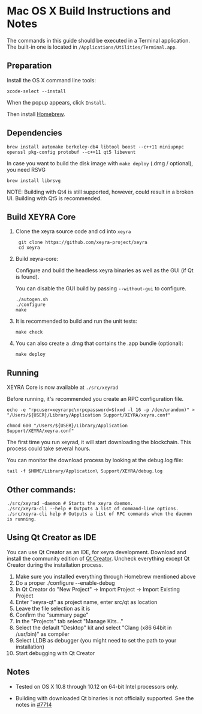 Mac OS X Build Instructions and Notes
====================================
The commands in this guide should be executed in a Terminal application.
The built-in one is located in `/Applications/Utilities/Terminal.app`.

Preparation
-----------
Install the OS X command line tools:

`xcode-select --install`

When the popup appears, click `Install`.

Then install [Homebrew](http://brew.sh).

Dependencies
----------------------

    brew install automake berkeley-db4 libtool boost --c++11 miniupnpc openssl pkg-config protobuf --c++11 qt5 libevent

In case you want to build the disk image with `make deploy` (.dmg / optional), you need RSVG

    brew install librsvg

NOTE: Building with Qt4 is still supported, however, could result in a broken UI. Building with Qt5 is recommended.

Build XEYRA Core
------------------------

1. Clone the xeyra source code and cd into `xeyra`

        git clone https://github.com/xeyra-project/xeyra
        cd xeyra

2.  Build xeyra-core:

    Configure and build the headless xeyra binaries as well as the GUI (if Qt is found).

    You can disable the GUI build by passing `--without-gui` to configure.

        ./autogen.sh
        ./configure
        make

3.  It is recommended to build and run the unit tests:

        make check

4.  You can also create a .dmg that contains the .app bundle (optional):

        make deploy

Running
-------

XEYRA Core is now available at `./src/xeyrad`

Before running, it's recommended you create an RPC configuration file.

    echo -e "rpcuser=xeyrarpc\nrpcpassword=$(xxd -l 16 -p /dev/urandom)" > "/Users/${USER}/Library/Application Support/XEYRA/xeyra.conf"

    chmod 600 "/Users/${USER}/Library/Application Support/XEYRA/xeyra.conf"

The first time you run xeyrad, it will start downloading the blockchain. This process could take several hours.

You can monitor the download process by looking at the debug.log file:

    tail -f $HOME/Library/Application\ Support/XEYRA/debug.log

Other commands:
-------

    ./src/xeyrad -daemon # Starts the xeyra daemon.
    ./src/xeyra-cli --help # Outputs a list of command-line options.
    ./src/xeyra-cli help # Outputs a list of RPC commands when the daemon is running.

Using Qt Creator as IDE
------------------------
You can use Qt Creator as an IDE, for xeyra development.
Download and install the community edition of [Qt Creator](https://www.qt.io/download/).
Uncheck everything except Qt Creator during the installation process.

1. Make sure you installed everything through Homebrew mentioned above
2. Do a proper ./configure --enable-debug
3. In Qt Creator do "New Project" -> Import Project -> Import Existing Project
4. Enter "xeyra-qt" as project name, enter src/qt as location
5. Leave the file selection as it is
6. Confirm the "summary page"
7. In the "Projects" tab select "Manage Kits..."
8. Select the default "Desktop" kit and select "Clang (x86 64bit in /usr/bin)" as compiler
9. Select LLDB as debugger (you might need to set the path to your installation)
10. Start debugging with Qt Creator

Notes
-----

* Tested on OS X 10.8 through 10.12 on 64-bit Intel processors only.

* Building with downloaded Qt binaries is not officially supported. See the notes in [#7714](https://github.com/bitcoin/bitcoin/issues/7714)
